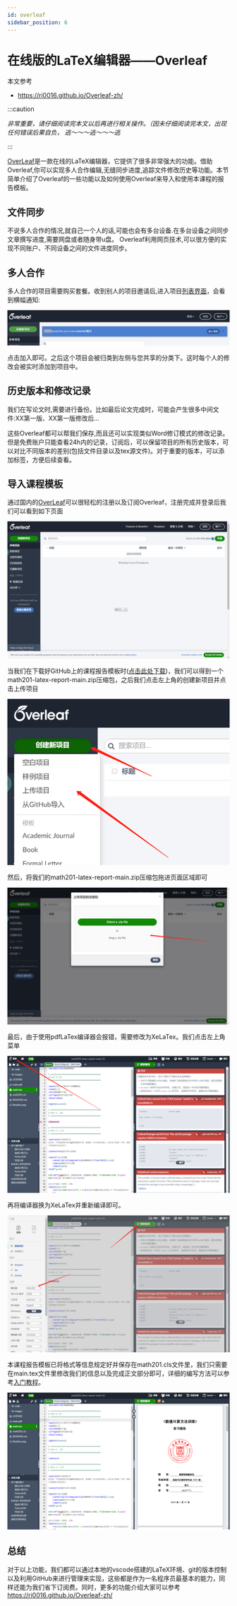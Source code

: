 ```yaml
---
id: overleaf
sidebar_position: 6
---
```


# 在线版的LaTeX编辑器——Overleaf
本文参考
- https://ri0016.github.io/Overleaf-zh/

:::caution

*非常重要，请仔细阅读完本文以后再进行相关操作。（因未仔细阅读完本文，出现任何错误后果自负， 逃～～～逃～～～逃*

:::

[OverLeaf](https://cn.overleaf.com/)是一款在线的LaTeX编辑器，它提供了很多非常强大的功能。借助Overleaf,你可以实现多人合作编辑,无缝同步进度,追踪文件修改历史等功能。本节简单介绍了Overleaf的一些功能以及如何使用Overleaf来导入和使用本课程的报告模板。

## 文件同步
不说多人合作的情况,就自己一个人的话,可能也会有多台设备.在多台设备之间同步文章撰写进度,需要网盘或者随身带u盘。
Overleaf利用网页技术,可以很方便的实现不同账户、不同设备之间的文件进度同步。

## 多人合作
多人合作的项目需要购买套餐。收到别人的项目邀请后,进入项目[列表界面](https://cn.overleaf.com/project)，会看到横幅通知: 

![](./img/img22.png)

点击加入即可。之后这个项目会被归类到左侧与您共享的分类下。这时每个人的修改会被实时添加到项目中。

## 历史版本和修改记录
我们在写论文时,需要进行备份。比如最后论文完成时，可能会产生很多中间文件:XX第一版、XX第一版修改后…

这些Overleaf都可以帮我们保存,而且还可以实现类似Word修订模式的修改记录。但是免费账户只能查看24h内的记录，订阅后，可以保留项目的所有历史版本，可以对比不同版本的差别(包括文件目录以及tex源文件)。对于重要的版本，可以添加标签，方便后续查看。

## 导入课程模板
通过国内的[OverLeaf](https://cn.overleaf.com/)可以很轻松的注册以及订阅Overleaf，注册完成并登录后我们可以看到如下页面

![](./img/img1.png)

当我们在下载好GitHub上的课程报告模板时([点击此处下载](https://codeload.github.com/SUEPaper/math201-latex-report/zip/refs/heads/main))，我们可以得到一个math201-latex-report-main.zip压缩包，之后我们点击左上角的创建新项目并点击上传项目

![](./img/img2.png)

然后，将我们的math201-latex-report-main.zip压缩包拖进页面区域即可

![](./img/img3.png)

最后，由于使用pdfLaTex编译器会报错，需要修改为XeLaTex。我们点击左上角菜单

![](./img/img4.png)

再将编译器换为XeLaTex并重新编译即可。

![](./img/img5.png)

本课程报告模板已将格式等信息规定好并保存在math201.cls文件里，我们只需要在main.tex文件里修改我们的信息以及完成正文部分即可，详细的编写方法可以参考[入门教程](../../category/入门教程)。

![](./img/img6.png)

## 总结
对于以上功能，我们都可以通过本地的vscode搭建的LaTeX环境、git的版本控制以及利用GitHub来进行管理来实现，这些都是作为一名程序员最基本的能力，同样还能为我们省下订阅费。同时，更多的功能介绍大家可以参考 https://ri0016.github.io/Overleaf-zh/